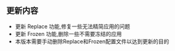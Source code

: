 ## 更新内容

- 更新 Replace 功能,修复一些无法精简应用的问题
- 更新 Frozen 功能,删除一些不需要冻结的应用
- 本版本需要手动删除Replace和Frozen配置文件以达到更新的目的
